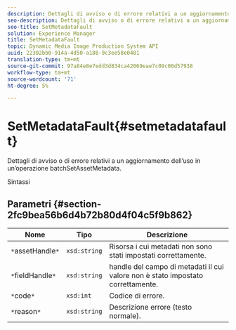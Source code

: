 ```yaml
---
description: Dettagli di avviso o di errore relativi a un aggiornamento dell’uso in un’operazione batchSetAssetMetadata.
seo-description: Dettagli di avviso o di errore relativi a un aggiornamento dell’uso in un’operazione batchSetAssetMetadata.
seo-title: SetMetadataFault
solution: Experience Manager
title: SetMetadataFault
topic: Dynamic Media Image Production System API
uuid: 22302bb0-914a-4d50-a188-9c3ee58e0481
translation-type: tm+mt
source-git-commit: 97a84e8e7edd3d834ca42069eae7c09c00d57938
workflow-type: tm+mt
source-wordcount: '71'
ht-degree: 5%

---
```



# SetMetadataFault{#setmetadatafault}

Dettagli di avviso o di errore relativi a un aggiornamento dell’uso in un’operazione batchSetAssetMetadata.

Sintassi

## Parametri {#section-2fc9bea56b6d4b72b80d4f04c5f9b862}

| Nome | Tipo | Descrizione |
|---|---|---|
| `*`assetHandle`*` | `xsd:string` | Risorsa i cui metadati non sono stati impostati correttamente. |
| `*`fieldHandle`*` | `xsd:string` | handle del campo di metadati il cui valore non è stato impostato correttamente. |
| `*`code`*` | `xsd:int` | Codice di errore. |
| `*`reason`*` | `xsd:string` | Descrizione errore (testo normale). |

